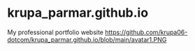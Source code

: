 # krupa_parmar.github.io
My professional portfolio website
https://github.com/krupa06-dotcom/krupa_parmar.github.io/blob/main/avatar1.PNG

